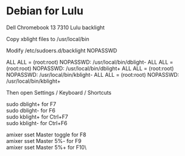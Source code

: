 # Debian for Lulu
Dell Chromebook 13 7310 Lulu backlight

Copy xblight files to /usr/local/bin

Modify /etc/sudoers.d/backlight NOPASSWD

ALL ALL = (root:root) NOPASSWD: /usr/local/bin/dblight-
ALL ALL = (root:root) NOPASSWD: /usr/local/bin/dblight+
ALL ALL = (root:root) NOPASSWD: /usr/local/bin/kblight-
ALL ALL = (root:root) NOPASSWD: /usr/local/bin/kblight+

Then open  Settings / Keyboard / Shortcuts

sudo dblight+    for F7\
sudo dblight-    for F6\
sudo kblight+    for Ctrl+F7\
sudo kblight-    for Ctrl+F6

amixer sset Master toggle      for F8\
amixer sset Master 5%-         for F9\
amixer sset Master 5%+         for F10\
